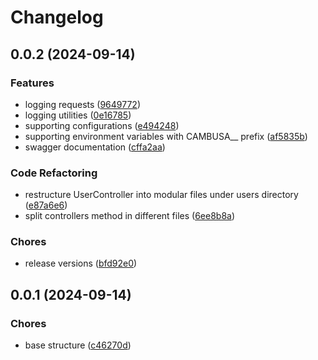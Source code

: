 # Changelog

## 0.0.2 (2024-09-14)


### Features

* logging requests ([9649772](https://github.com/enricodeleo/cambusa/commit/9649772ea654db216a6885d9189331ff90dcfbf9))
* logging utilities ([0e16785](https://github.com/enricodeleo/cambusa/commit/0e16785cd9ad9cfe90b3a634fc8b492e38fea14b))
* supporting configurations ([e494248](https://github.com/enricodeleo/cambusa/commit/e49424858ed6a769f92cee652ac4e72db7335b8a))
* supporting environment variables with CAMBUSA__ prefix ([af5835b](https://github.com/enricodeleo/cambusa/commit/af5835b6fc9027b8ca8868ca8f7ff10d09669a93))
* swagger documentation ([cffa2aa](https://github.com/enricodeleo/cambusa/commit/cffa2aae174acbacd5f0023401c260203d3c9fd7))


### Code Refactoring

* restructure UserController into modular files under users directory ([e87a6e6](https://github.com/enricodeleo/cambusa/commit/e87a6e6ab6f678b24628ff42125420e3e3ac8d0b))
* split controllers method in different files ([6ee8b8a](https://github.com/enricodeleo/cambusa/commit/6ee8b8af234fde357c5db71c4ceb229a1e760a64))


### Chores

* release versions ([bfd92e0](https://github.com/enricodeleo/cambusa/commit/bfd92e08146e84a0d57bd15d4f62a6689282a511))


## 0.0.1 (2024-09-14)


### Chores

* base structure ([c46270d](https://github.com/enricodeleo/cambusa/commit/c46270de0a087a16fb9654438febce5136cfd6d7))
